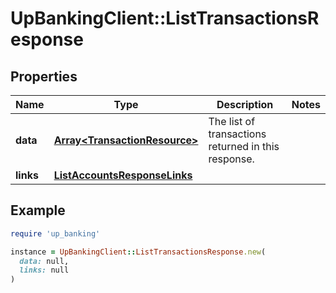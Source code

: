 # UpBankingClient::ListTransactionsResponse

## Properties

| Name | Type | Description | Notes |
| ---- | ---- | ----------- | ----- |
| **data** | [**Array&lt;TransactionResource&gt;**](TransactionResource.md) | The list of transactions returned in this response.  |  |
| **links** | [**ListAccountsResponseLinks**](ListAccountsResponseLinks.md) |  |  |

## Example

```ruby
require 'up_banking'

instance = UpBankingClient::ListTransactionsResponse.new(
  data: null,
  links: null
)
```

